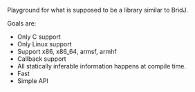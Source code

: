 Playground for what is supposed to be a library similar to BridJ.

Goals are:

 - Only C support
 - Only Linux support
 - Support x86, x86_64, armsf, armhf
 - Callback support
 - All statically inferable information happens at compile time.
 - Fast
 - Simple API